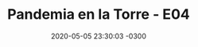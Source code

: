 ---
layout: post
category: Coqueto Escenario
date: 2020-05-05 23:30:03 -0300
title: "Pandemia en la Torre - E04"
image: /todopasa/images/coqueto.png
summary: Presentación de Pandemia en la Torre.
file: /todopasa/audios/pandemia/pandemiaE04.mp3
duration: 00:41
oceanourl: https://despinouy.github.io/todopasa/coqueto%20escenario/2020/05/05/Pandemia_en_la_torre_-_E04.html
---